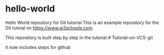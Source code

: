 # hello-world
Hello World repository for Git tutorial
This is an example repository for the Git tutoial on https://www.w3schools.com

This repository is built step by step in the tutorial.# Tutorial-on-VCS-git

it now includes steps for github
